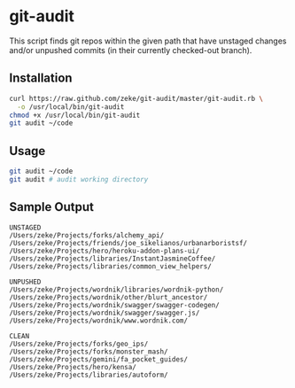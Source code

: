 git-audit
=========

This script finds git repos within the given path that have unstaged changes and/or unpushed commits (in their currently checked-out branch).


Installation
------------

```sh
curl https://raw.github.com/zeke/git-audit/master/git-audit.rb \
  -o /usr/local/bin/git-audit
chmod +x /usr/local/bin/git-audit
git audit ~/code
```

Usage
-----

```sh
git audit ~/code
git audit # audit working directory
```

Sample Output
-------------

    UNSTAGED
    /Users/zeke/Projects/forks/alchemy_api/
    /Users/zeke/Projects/friends/joe_sikelianos/urbanarboristsf/
    /Users/zeke/Projects/hero/heroku-addon-plans-ui/
    /Users/zeke/Projects/libraries/InstantJasmineCoffee/
    /Users/zeke/Projects/libraries/common_view_helpers/

    UNPUSHED
    /Users/zeke/Projects/wordnik/libraries/wordnik-python/
    /Users/zeke/Projects/wordnik/other/blurt_ancestor/
    /Users/zeke/Projects/wordnik/swagger/swagger-codegen/
    /Users/zeke/Projects/wordnik/swagger/swagger.js/
    /Users/zeke/Projects/wordnik/www.wordnik.com/

    CLEAN
    /Users/zeke/Projects/forks/geo_ips/
    /Users/zeke/Projects/forks/monster_mash/
    /Users/zeke/Projects/gemini/fa_pocket_guides/
    /Users/zeke/Projects/hero/kensa/
    /Users/zeke/Projects/libraries/autoform/
